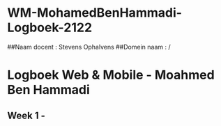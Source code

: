 # WM-MohamedBenHammadi-Logboek-2122
##Naam docent : Stevens Ophalvens
##Domein naam : /

# Logboek Web & Mobile - Moahmed Ben Hammadi


## Week 1 - 
